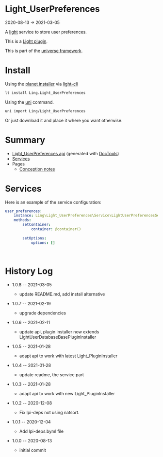 Light_UserPreferences
===========
2020-08-13 -> 2021-03-05



A [light](https://github.com/lingtalfi/Light) service to store user preferences.


This is a [Light plugin](https://github.com/lingtalfi/Light/blob/master/doc/pages/plugin.md).

This is part of the [universe framework](https://github.com/karayabin/universe-snapshot).


Install
==========
Using the [planet installer](https://github.com/lingtalfi/Light_PlanetInstaller) via [light-cli](https://github.com/lingtalfi/Light_Cli)
```bash
lt install Ling.Light_UserPreferences
```

Using the [uni](https://github.com/lingtalfi/universe-naive-importer) command.
```bash
uni import Ling/Light_UserPreferences
```

Or just download it and place it where you want otherwise.






Summary
===========
- [Light_UserPreferences api](https://github.com/lingtalfi/Light_UserPreferences/blob/master/doc/api/Ling/Light_UserPreferences.md) (generated with [DocTools](https://github.com/lingtalfi/DocTools))
- [Services](#services)
- Pages
    - [Conception notes](https://github.com/lingtalfi/Light_UserPreferences/blob/master/doc/pages/conception-notes.md)






Services
=========


Here is an example of the service configuration:

```yaml
user_preferences: 
    instance: Ling\Light_UserPreferences\Service\LightUserPreferencesService
    methods: 
        setContainer: 
            container: @container()
        
        setOptions: 
            options: []
                
    


```



History Log
=============

- 1.0.8 -- 2021-03-05

    - update README.md, add install alternative

- 1.0.7 -- 2021-02-19

    - upgrade dependencies

- 1.0.6 -- 2021-02-11

  - update api, plugin installer now extends LightUserDatabaseBasePluginInstaller
  
- 1.0.5 -- 2021-01-28

    - adapt api to work with latest Light_PluginInstaller

- 1.0.4 -- 2021-01-28

    - update readme, the service part

- 1.0.3 -- 2021-01-28

    - adapt api to work with new Light_PluginInstaller

- 1.0.2 -- 2020-12-08

    - Fix lpi-deps not using natsort.

- 1.0.1 -- 2020-12-04

    - Add lpi-deps.byml file

- 1.0.0 -- 2020-08-13

    - initial commit